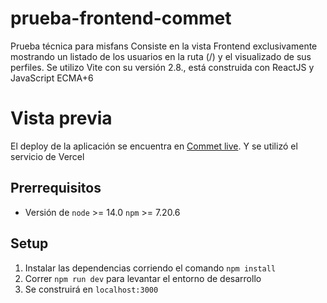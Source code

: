 # prueba-frontend-commet

Prueba técnica para misfans
Consiste en la vista Frontend exclusivamente mostrando un listado de los usuarios en la ruta (/) y el visualizado de sus perfiles.
Se utilizo Vite con su versión 2.8., está construida con ReactJS y JavaScript ECMA+6 

# Vista previa

El deploy de la aplicación se encuentra en [Commet live](https://prueba-frontend-commet.vercel.app/).
Y se utilizó el servicio de Vercel

## Prerrequisitos

* Versión de `node` >= 14.0  `npm` >= 7.20.6

## Setup

1. Instalar las dependencias corriendo el comando `npm install`
2. Correr `npm run dev` para levantar el entorno de desarrollo
3. Se construirá en `localhost:3000`
